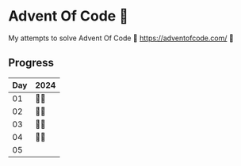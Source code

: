 # Advent Of Code :christmas_tree:

My attempts to solve Advent Of Code
:christmas_tree: https://adventofcode.com/ :christmas_tree:

## Progress
| Day | 2024|
| - | - |
| 01 | :star2::star2: |
| 02 | :star2::star2: |
| 03 | :star2::star2: |
| 04 | :star2::star2: |
| 05 |  |